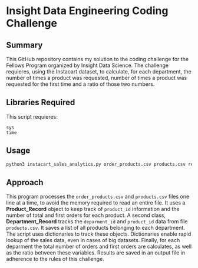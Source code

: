 # Insight Data Engineering Coding Challenge

## Summary

This GitHub repository contains my solution to the coding challenge for the Fellows Program organized by Insight Data Science. The challenge requieres, using the Instacart dataset, to calculate, for each department, the number of times a product was requested, number of times a product was requested for the first time and a ratio of those two numbers. 

## Libraries Required

This script requieres:

```
sys
time
```

## Usage

```python
python3 instacart_sales_analytics.py order_products.csv products.csv report.csv
```

## Approach

This program processes the `order_products.csv` and `products.csv` files one line at a time, to avoid the memory required to read an entire file. It uses a **Product_Record** object to keep track of `product_id` information and the number of total and first orders for each product. A second class, **Department_Record** tracks the `deparment_id` and `product_id` data from file `products.csv`. It saves a list of all products belonging to each department. The script uses dictionaries to track these objects. Dictionaries enable rapid lookup of the sales data, even in cases of big datasets. Finally, for each deparment the total number of orders and first orders are calculates, as well as the ratio between these variables. Results are saved in an output file in adherence to the rules of this challenge. 
